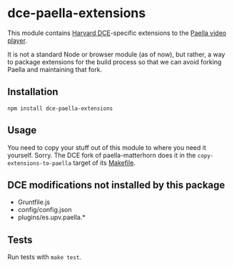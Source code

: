 dce-paella-extensions
=====================

This module contains [Harvard DCE](http://www.dce.harvard.edu/)-specific extensions to the [Paella video player](https://github.com/polimediaupv/paella).

It is not a standard Node or browser module (as of now), but rather, a way to package extensions for the build process so that we can avoid forking Paella and maintaining that fork.

Installation
------------

    npm install dce-paella-extensions

Usage
-----

You need to copy your stuff out of this module to where you need it yourself. Sorry. The DCE fork of paella-matterhorn does it in the `copy-extensions-to-paella` target of its [Makefile](https://github.com/harvard-dce/paella-matterhorn/blob/using-upstream-paella-directly/Makefile).

DCE modifications not installed by this package
-----------------------------------------------

- Gruntfile.js
- config/config.json
- plugins/es.upv.paella.*

Tests
-----

Run tests with `make test`.
